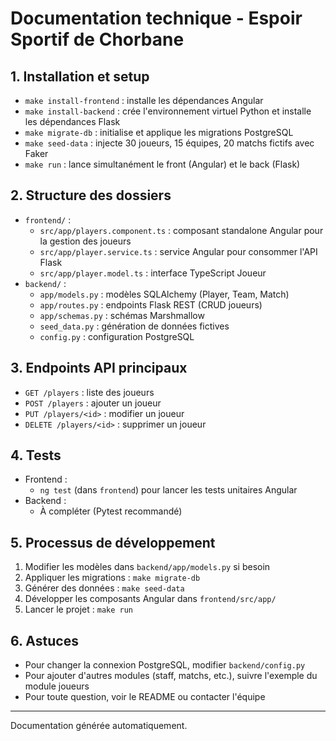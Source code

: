 # Documentation technique - Espoir Sportif de Chorbane

## 1. Installation et setup

- `make install-frontend` : installe les dépendances Angular
- `make install-backend` : crée l'environnement virtuel Python et installe les dépendances Flask
- `make migrate-db` : initialise et applique les migrations PostgreSQL
- `make seed-data` : injecte 30 joueurs, 15 équipes, 20 matchs fictifs avec Faker
- `make run` : lance simultanément le front (Angular) et le back (Flask)

## 2. Structure des dossiers

- `frontend/` :
  - `src/app/players.component.ts` : composant standalone Angular pour la gestion des joueurs
  - `src/app/player.service.ts` : service Angular pour consommer l'API Flask
  - `src/app/player.model.ts` : interface TypeScript Joueur
- `backend/` :
  - `app/models.py` : modèles SQLAlchemy (Player, Team, Match)
  - `app/routes.py` : endpoints Flask REST (CRUD joueurs)
  - `app/schemas.py` : schémas Marshmallow
  - `seed_data.py` : génération de données fictives
  - `config.py` : configuration PostgreSQL

## 3. Endpoints API principaux

- `GET /players` : liste des joueurs
- `POST /players` : ajouter un joueur
- `PUT /players/<id>` : modifier un joueur
- `DELETE /players/<id>` : supprimer un joueur

## 4. Tests

- Frontend :
  - `ng test` (dans `frontend`) pour lancer les tests unitaires Angular
- Backend :
  - À compléter (Pytest recommandé)

## 5. Processus de développement

1. Modifier les modèles dans `backend/app/models.py` si besoin
2. Appliquer les migrations : `make migrate-db`
3. Générer des données : `make seed-data`
4. Développer les composants Angular dans `frontend/src/app/`
5. Lancer le projet : `make run`

## 6. Astuces

- Pour changer la connexion PostgreSQL, modifier `backend/config.py`
- Pour ajouter d'autres modules (staff, matchs, etc.), suivre l'exemple du module joueurs
- Pour toute question, voir le README ou contacter l'équipe

---

Documentation générée automatiquement.
